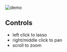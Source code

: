 ![demo](zoop.gif)

## Controls
 - left click to lasso
 - right/middle click to pan
 - scroll to zoom